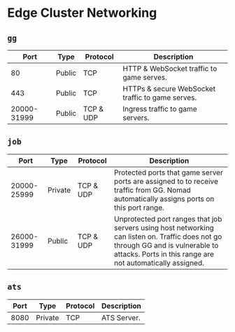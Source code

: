 # Edge Cluster Networking

## `gg`

| Port        | Type   | Protocol  | Description                                      |
| ----------- | ------ | --------- | ------------------------------------------------ |
| 80          | Public | TCP       | HTTP & WebSocket traffic to game serves.         |
| 443         | Public | TCP       | HTTPs & secure WebSocket traffic to game serves. |
| 20000-31999 | Public | TCP & UDP | Ingress traffic to game servers.                 |

## `job`

| Port        | Type    | Protocol  | Description                                                                                                                                                                                    |
| ----------- | ------- | --------- | ---------------------------------------------------------------------------------------------------------------------------------------------------------------------------------------------- |
| 20000-25999 | Private | TCP & UDP | Protected ports that game server ports are assigned to to receive traffic from GG. Nomad automatically assigns ports on this port range.                                                       |
| 26000-31999 | Public  | TCP & UDP | Unprotected port ranges that job servers using host networking can listen on. Traffic does not go through GG and is vulnerable to attacks. Ports in this range are not automatically assigned. |

## `ats`

| Port | Type    | Protocol | Description |
| ---- | ------- | -------- | ----------- |
| 8080 | Private | TCP      | ATS Server. |
